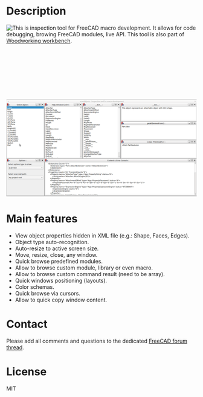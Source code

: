 # Description

<img align="left" src="https://raw.githubusercontent.com/dprojects/Woodworking/master/Icons/scanObjects.png"> This is inspection tool for FreeCAD macro development. It allows for code debugging, browing FreeCAD modules, live API. This tool is also part of [Woodworking workbench](https://github.com/dprojects/Woodworking).

<br><br><br><br><br><br><br>

![000](https://raw.githubusercontent.com/dprojects/scanObjects/master/Screenshots/000.gif)

# Main features

* View object properties hidden in XML file (e.g.: Shape, Faces, Edges).
* Object type auto-recognition.
* Auto-resize to active screen size.
* Move, resize, close, any window.
* Quick browse predefined modules.
* Allow to browse custom module, library or even macro.
* Allow to browse custom command result (need to be array).
* Quick windows positioning (layouts).
* Color schemas.
* Quick browse via cursors.
* Allow to quick copy window content.

# Contact

Please add all comments and questions to the dedicated
[FreeCAD forum thread](https://forum.freecadweb.org/viewtopic.php?f=22&t=65395).

# License

MIT
